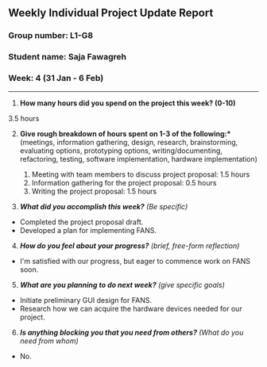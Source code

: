 ## Weekly Individual Project Update Report

### Group number: L1-G8

### Student name: Saja Fawagreh

### Week: 4 (31 Jan - 6 Feb)

---

1. **How many hours did you spend on the project this week? (0-10)**

3.5 hours

2. **Give rough breakdown of hours spent on 1-3 of the following:\***
   (meetings, information gathering, design, research, brainstorming, evaluating options, prototyping options, writing/documenting, refactoring, testing, software implementation, hardware implementation)

   1. Meeting with team members to discuss project proposal: 1.5 hours
   2. Information gathering for the project proposal: 0.5 hours
   3. Writing the project proposal: 1.5 hours

3. **_What did you accomplish this week?_** _(Be specific)_

- Completed the project proposal draft.
- Developed a plan for implementing FANS.

4. **_How do you feel about your progress?_** _(brief, free-form reflection)_

- I'm satisfied with our progress, but eager to commence work on FANS soon.

5. **_What are you planning to do next week?_** _(give specific goals)_

- Initiate preliminary GUI design for FANS.
- Research how we can acquire the hardware devices needed for our project.

6. **_Is anything blocking you that you need from others?_** _(What do you need from whom)_

- No.
